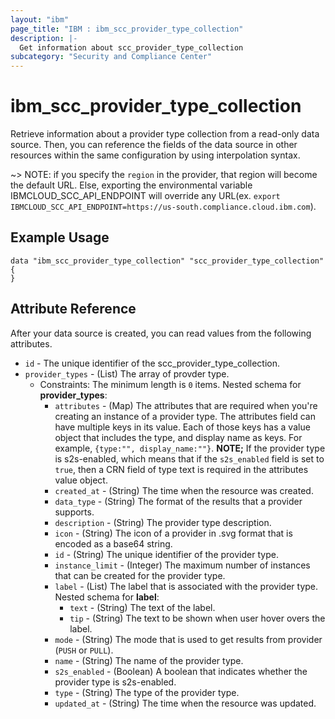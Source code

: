 ```yaml
---
layout: "ibm"
page_title: "IBM : ibm_scc_provider_type_collection"
description: |-
  Get information about scc_provider_type_collection
subcategory: "Security and Compliance Center"
---
```


# ibm_scc_provider_type_collection

Retrieve information about a provider type collection from a read-only data source. Then, you can reference the fields of the data source in other resources within the same configuration by using interpolation syntax.

~> NOTE: if you specify the `region` in the provider, that region will become the default URL. Else, exporting the environmental variable IBMCLOUD_SCC_API_ENDPOINT will override any URL(ex. `export IBMCLOUD_SCC_API_ENDPOINT=https://us-south.compliance.cloud.ibm.com`).

## Example Usage

```hcl
data "ibm_scc_provider_type_collection" "scc_provider_type_collection" {
}
```

## Attribute Reference

After your data source is created, you can read values from the following attributes.

* `id` - The unique identifier of the scc_provider_type_collection.
* `provider_types` - (List) The array of provder type.
  * Constraints: The minimum length is `0` items.
Nested schema for **provider_types**:
	* `attributes` - (Map) The attributes that are required when you're creating an instance of a provider type. The attributes field can have multiple  keys in its value. Each of those keys has a value  object that includes the type, and display name as keys. For example, `{type:"", display_name:""}`. **NOTE;** If the provider type is s2s-enabled, which means that if the `s2s_enabled` field is set to `true`, then a CRN field of type text is required in the attributes value object.
	* `created_at` - (String) The time when the resource was created.
	* `data_type` - (String) The format of the results that a provider supports.
	* `description` - (String) The provider type description.
	* `icon` - (String) The icon of a provider in .svg format that is encoded as a base64 string.
	* `id` - (String) The unique identifier of the provider type.
	* `instance_limit` - (Integer) The maximum number of instances that can be created for the provider type.
	* `label` - (List) The label that is associated with the provider type.
	Nested schema for **label**:
		* `text` - (String) The text of the label.
		* `tip` - (String) The text to be shown when user hover overs the label.
	* `mode` - (String) The mode that is used to get results from provider (`PUSH` or `PULL`).
	* `name` - (String) The name of the provider type.
	* `s2s_enabled` - (Boolean) A boolean that indicates whether the provider type is s2s-enabled.
	* `type` - (String) The type of the provider type.
	* `updated_at` - (String) The time when the resource was updated.

